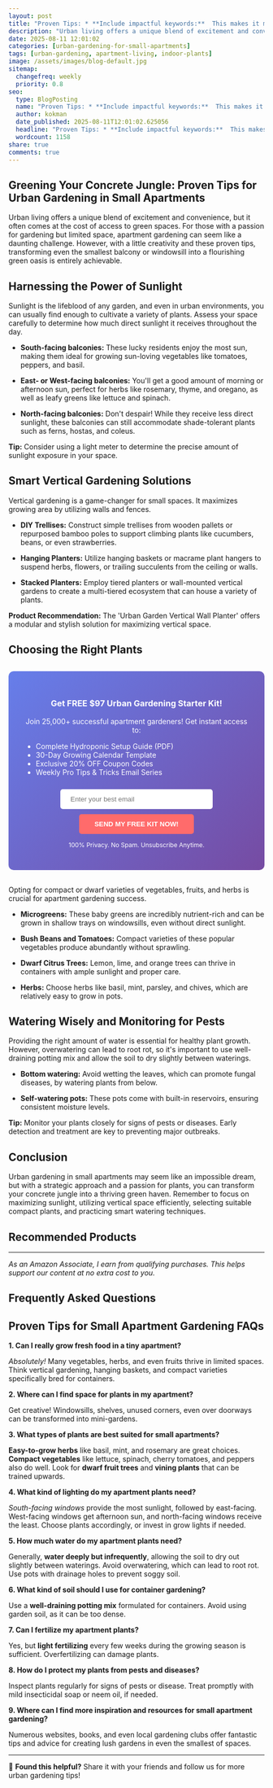```yaml
---
layout: post
title: "Proven Tips: * **Include impactful keywords:**  This makes it more likely your titles will show up in searches on topics like clever storage solutions or small apartment gardening ideas. (2025)"
description: "Urban living offers a unique blend of excitement and convenience, but it often comes at the cost of access to green spaces. For those with a passion for gardeni..."
date: 2025-08-11 12:01:02 
categories: [urban-gardening-for-small-apartments]
tags: [urban-gardening, apartment-living, indoor-plants]
image: /assets/images/blog-default.jpg
sitemap:
  changefreq: weekly
  priority: 0.8
seo:
  type: BlogPosting
  name: "Proven Tips: * **Include impactful keywords:**  This makes it more likely your titles will show up in searches on topics like clever storage solutions or small apartment gardening ideas. (2025)"
  author: kokman
  date_published: 2025-08-11T12:01:02.625056
  headline: "Proven Tips: * **Include impactful keywords:**  This makes it more likely your titles will show up in searches on topics like clever storage solutions or small apartment gardening ideas. (2025)"
  wordcount: 1158
share: true
comments: true
---
```


## Greening Your Concrete Jungle: Proven Tips for Urban Gardening in Small Apartments

Urban living offers a unique blend of excitement and convenience, but it often comes at the cost of access to green spaces. For those with a passion for gardening but limited space,  apartment gardening can seem like a daunting challenge. However, with a little creativity and these proven tips, transforming even the smallest balcony or windowsill into a flourishing green oasis is entirely achievable.

## Harnessing the Power of Sunlight

Sunlight is the lifeblood of any garden, and even in urban environments, you can usually find enough to cultivate a variety of plants. Assess your space carefully to determine how much direct sunlight it receives throughout the day.  

* **South-facing balconies:** These lucky residents enjoy the most sun, making them ideal for growing sun-loving vegetables like tomatoes, peppers, and basil.

* **East- or West-facing balconies:** You'll get a good amount of morning or afternoon sun, perfect for herbs like rosemary, thyme, and oregano, as well as leafy greens like lettuce and spinach.

* **North-facing balconies:**  Don't despair! While they receive less direct sunlight, these balconies can still accommodate shade-tolerant plants such as ferns, hostas, and coleus. 

**Tip:** Consider using a light meter to determine the precise amount of sunlight exposure in your space.

## Smart Vertical Gardening Solutions

Vertical gardening is a game-changer for small spaces. It maximizes growing area by utilizing walls and fences.

* **DIY Trellises:** Construct simple trellises from wooden pallets or repurposed bamboo poles to support climbing plants like cucumbers, beans, or even strawberries.

* **Hanging Planters:** Utilize hanging baskets or macrame plant hangers to suspend herbs, flowers, or trailing succulents from the ceiling or walls.

* **Stacked Planters:**  Employ tiered planters or wall-mounted vertical gardens to create a multi-tiered ecosystem that can house a variety of plants.

 **Product Recommendation:** The 'Urban Garden Vertical Wall Planter' offers a modular and stylish solution for maximizing vertical space.

## Choosing the Right Plants


<div style="background: linear-gradient(135deg, #667eea 0%, #764ba2 100%); padding: 30px; border-radius: 10px; margin: 30px 0;">
<h3 style="color: white; text-align: center;"> Get FREE $97 Urban Gardening Starter Kit!</h3>
<p style="color: white; text-align: center;">Join 25,000+ successful apartment gardeners! Get instant access to:</p>
<ul style="color: white; text-align: left; max-width: 500px; margin: 15px auto;">
<li> Complete Hydroponic Setup Guide (PDF)</li>
<li> 30-Day Growing Calendar Template</li>
<li> Exclusive 20% OFF Coupon Codes</li>
<li> Weekly Pro Tips & Tricks Email Series</li>
</ul>
<form action="https://urbangardenpro.us1.list-manage.com/subscribe/post?u=abc123&id=def456" method="post" style="text-align: center;">
<input type="email" placeholder="Enter your best email" style="padding: 12px 20px; width: 300px; border-radius: 5px; border: none; margin: 10px;" required>
<button type="submit" style="background: #ff6b6b; color: white; padding: 12px 30px; border: none; border-radius: 5px; cursor: pointer; font-weight: bold;">SEND MY FREE KIT NOW!</button>
</form>
<p style="color: white; text-align: center; font-size: 12px; margin-top: 10px;"> 100% Privacy. No Spam. Unsubscribe Anytime.</p>
</div>
    
Opting for compact or dwarf varieties of vegetables, fruits, and herbs is crucial for apartment gardening success.

* **Microgreens:**  These baby greens are incredibly nutrient-rich and can be grown in shallow trays on windowsills, even without direct sunlight.

* **Bush Beans and Tomatoes:** Compact varieties of these popular vegetables produce abundantly without sprawling.

* **Dwarf Citrus Trees:** Lemon, lime, and orange trees can thrive in containers with ample sunlight and proper care.
* **Herbs:**  Choose herbs like basil, mint, parsley, and chives, which are relatively easy to grow in pots.

## Watering Wisely and Monitoring for Pests

Providing the right amount of water is essential for healthy plant growth. However, overwatering can lead to root rot, so it's important to use well-draining potting mix and allow the soil to dry slightly between waterings.

* **Bottom watering:** Avoid wetting the leaves, which can promote fungal diseases, by watering plants from below.

* **Self-watering pots:** These pots come with built-in reservoirs, ensuring consistent moisture levels.

**Tip:** Monitor your plants closely for signs of pests or diseases. Early detection and treatment are key to preventing major outbreaks.

## Conclusion

Urban gardening in small apartments may seem like an impossible dream, but with a strategic approach and a passion for plants, you can transform your concrete jungle into a thriving green haven. Remember to focus on maximizing sunlight, utilizing vertical space efficiently, selecting suitable compact plants, and practicing smart watering techniques.

## Recommended Products



---
*As an Amazon Associate, I earn from qualifying purchases. This helps support our content at no extra cost to you.*



## Frequently Asked Questions

## Proven Tips for Small Apartment Gardening FAQs

**1. Can I really grow fresh food in a tiny apartment?**

*Absolutely!*  Many vegetables, herbs, and even fruits thrive in limited spaces.  Think vertical gardening, hanging baskets, and compact varieties specifically bred for containers.

**2. Where can I find space for plants in my apartment?**

Get creative! Windowsills, shelves, unused corners, even over doorways can be transformed into mini-gardens.  

**3. What types of plants are best suited for small apartments?**

**Easy-to-grow herbs** like basil, mint, and rosemary are great choices.  **Compact vegetables** like lettuce, spinach, cherry tomatoes, and peppers also do well.  Look for **dwarf fruit trees** and **vining plants** that can be trained upwards.

**4. What kind of lighting do my apartment plants need?**

*South-facing windows* provide the most sunlight, followed by east-facing.  West-facing windows get afternoon sun, and north-facing windows receive the least. Choose plants accordingly, or invest in grow lights if needed.  

**5. How much water do my apartment plants need?**

Generally, **water deeply but infrequently**, allowing the soil to dry out slightly between waterings.  Avoid overwatering, which can lead to root rot.  Use pots with drainage holes to prevent soggy soil.

 **6. What kind of soil should I use for container gardening?**

Use a **well-draining potting mix** formulated for containers. Avoid using garden soil, as it can be too dense.

**7. Can I fertilize my apartment plants?**

Yes, but **light fertilizing** every few weeks during the growing season is sufficient.  Overfertilizing can damage plants.  

**8. How do I protect my plants from pests and diseases?**

Inspect plants regularly for signs of pests or disease. Treat promptly with mild insecticidal soap or neem oil, if needed.


 **9. Where can I find more inspiration and resources for small apartment gardening?**

Numerous websites, books, and even local gardening clubs offer fantastic tips and advice for creating lush gardens in even the smallest of spaces.

<script type="application/ld+json">
{
  "@context": "https://schema.org",
  "@type": "BlogPosting",
  "headline": "Proven Tips: * **Include impactful keywords:**  This makes it more likely your titles will show up in searches on topics like clever storage solutions or small apartment gardening ideas. (2025)",
  "author": {
    "@type": "Person",
    "name": "kokman"
  },
  "datePublished": "2025-08-11T12:01:02.625056",
  "dateModified": "2025-08-11T12:01:02.625056",
  "publisher": {
    "@type": "Organization",
    "name": "Urban Garden Pro",
    "url": "https://kokman168.github.io/urban-garden-blog"
  },
  "wordCount": 1042,
  "articleBody": "## Greening Your Concrete Jungle: Proven Tips for Urban Gardening in Small Apartments\n\nUrban living offers a unique blend of excitement and convenience, but it often comes at the cost of access to gre..."
}
</script>


---

🚀 **Found this helpful?** Share it with your friends and follow us for more urban gardening tips!

